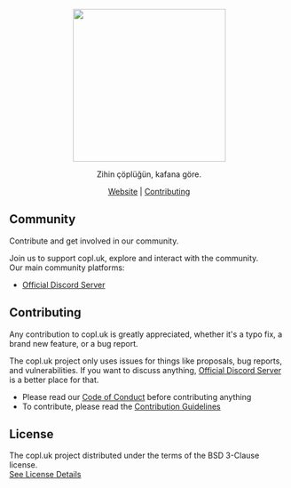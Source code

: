 <div align="center">
<p>
    <img width="275" src="https://raw.githubusercontent.com/lareii/copl.uk/master/.github/assets/copluk.svg">
</p>
Zihin çöplüğün, kafana göre.

[Website](https://copl.uk) |
[Contributing](CONTRIBUTING.md)

</strong>
</div>

## Community

Contribute and get involved in our community.

Join us to support copl.uk, explore and interact with the community.\
Our main community platforms:

- [Official Discord Server](https://discord.gg/taMRRAHb6y)

## Contributing

Any contribution to copl.uk is greatly appreciated, whether it's a typo fix, a brand new feature, or a bug report.

The copl.uk project only uses issues for things like proposals, bug reports, and vulnerabilities.
If you want to discuss anything, [Official Discord Server](https://discord.gg/taMRRAHb6y) is a better place for that.

- Please read our [Code of Conduct](CODE_OF_CONDUCT.md) before contributing anything
- To contribute, please read the [Contribution Guidelines](CONTRIBUTING.md)

## License

The copl.uk project distributed under the terms of the BSD 3-Clause license. <br>
[See License Details](./LICENSE)
